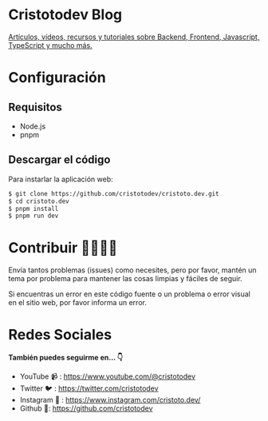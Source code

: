 # Cristotodev Blog

[Artículos, vídeos, recursos y tutoriales sobre Backend, Frontend, Javascript, TypeScript y mucho más.](https://cristoto.dev/)

# Configuración
## Requisitos

* Node.js
* pnpm

## Descargar el código
Para instarlar la aplicación web:
``` bash
$ git clone https://github.com/cristotodev/cristoto.dev.git
$ cd cristoto.dev
$ pnpm install
$ pnpm run dev
```

# Contribuir 🙋‍♂️🙋‍♀️

Envía tantos problemas (issues) como necesites, pero por favor, mantén un tema por problema para mantener las cosas limpias y fáciles de seguir.

Si encuentras un error en este código fuente o un problema o error visual en el sitio web, por favor informa un error.


# Redes Sociales
**También puedes seguirme en... 👇**

* YouTube 📹 : https://www.youtube.com/@cristotodev
* Twitter 🐦 : https://twitter.com/cristotodev
* Instagram 📸 : https://www.instagram.com/cristoto.dev/
* Github 🐙: https://github.com/cristotodev